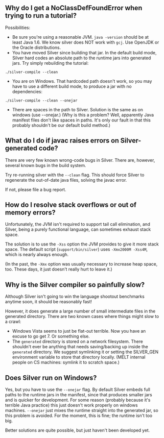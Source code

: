 

## Why do I get a NoClassDefFoundError when trying to run a tutorial? ##

Possibilities:

  * Be sure you're using a reasonable JVM. `java -version` should be at least Java 1.6. We know silver does NOT work with `gcj`. Use OpenJDK or the Oracle distributions.
  * You have moved Silver since building that jar.  In the default build mode, Silver hard codes an absolute path to the runtime jars into generated jars. Try simply rebuilding the tutorial:
```
./silver-compile --clean
```
  * You are on Windows.  That hardcoded path doesn't work, so you may have to use a different build mode, to produce a jar with no dependencies:
```
./silver-compile --clean --onejar
```
  * There are spaces in the path to Silver.  Solution is the same as on windows (use --onejar.)  (Why is this a problem? Well, apparently Java manifest files don't like spaces in paths. It's only our fault in that this probably shouldn't be our default build method.)


## What do I do if javac raises errors on Silver-generated code? ##

There are very few known wrong-code bugs in Silver. There are, however, several known bugs in the build system.

Try re-running silver with the `--clean` flag. This should force Silver to regenerate the out-of-date java files, solving the javac error.

If not, please file a bug report.

## How do I resolve stack overflows or out of memory errors? ##

Unfortunately, the JVM isn't required to support tail call elimination, and Silver, being a purely functional language, can sometimes exhaust stack space.

The solution is to use the `-Xss` option the JVM provides to give it more stack space.  The default script (`support/bin/silver`) uses `-Xmx2000M -Xss4M`, which is nearly always enough.

(In the past, the `-Xmx` option was usually necessary to increase heap space, too. These days, it just doesn't really hurt to leave it.)

## Why is the Silver compiler so painfully slow? ##

Although Silver isn't going to win the language shootout benchmarks anytime soon, it should be reasonably fast!

However, it does generate a large number of small intermediate files in the generated directory.  There are two known cases where things might slow to a crawl:

  * Windows Vista seems to just be flat-out terrible. Now you have an excuse to go get 7. Or something else.
  * The `generated` directory is stored on a network filesystem.  There shouldn't ever be anything that needs saving/backing up inside the `generated` directory.  We suggest symlinking it or setting the SILVER\_GEN environment variable to store that directory locally. (MELT internal people on CS machines: symlink it to scratch space.)

## Does Silver run on Windows? ##

Yes, but you have to use the `--onejar` flag.  By default Silver embeds full paths to the runtime jars in the manifest, since that produces smaller jars and is quicker for development.  For some reason (probably because it's terrible Java practice) this just doesn't work properly on windows machines.  `--onejar` just mixes the runtime straight into the generated jar, so this problem is avoided. For the moment, this is fine; the runtime isn't too big.

Better solutions are quite possible, but just haven't been developed yet.